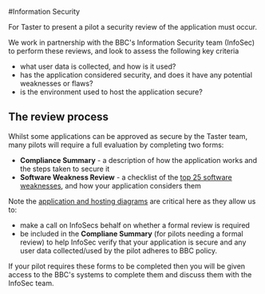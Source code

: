 #Information Security

For Taster to present a pilot a security review of the application must occur.

We work in partnership with the BBC's Information Security team (InfoSec) to perform these reviews, and look to assess the following key criteria
- what user data is collected, and how is it used?
- has the application considered security, and does it have any potential weaknesses or flaws?
- is the environment used to host the application secure?

## The review process

Whilst some applications can be approved as secure by the Taster team, many pilots will require a full evaluation by completing two forms:
 - **Compliance Summary** - a description of how the application works and the steps taken to secure it
 - **Software Weakness Review** - a checklist of the [top 25 software weaknesses](http://cwe.mitre.org/top25/), and how your application considers them
 
Note the [application and hosting diagrams](pilot-description.md) are critical here as they allow us to:
- make a call on InfoSecs behalf on whether a formal review is required
- be included in the **Compliane Summary** (for pilots needing a formal review) to help InfoSec verify that your application is secure and any user data collected/used by the pilot adheres to BBC policy.
 
If your pilot requires these forms to be completed then you will be given access to the BBC's systems to complete them and discuss them with the InfoSec team.
